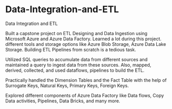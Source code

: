 # Data-Integration-and-ETL
Data Integration and ETL

Built a capstone project on ETL Designing and Data Ingestion using Microsoft Azure and Azure Data Factory. Learned a lot during this project. different tools and storage options like Azure Blob Storage, Azure Data Lake Storage. Building ETL Pipelines from scratch is a tedious task.

Utilized SQL queries to accumulate data from different sources and maintained a query to ingest data from these sources. 
Also, mapped, derived, collected, and used dataflows, pipelines to build the ETL.

Practically handled the Dimension Tables and the Fact Table with the help of Surrogate Keys, Natural Keys, Primary Keys, Foreign Keys.

Explored different components of Azure Data Factory like Data flows, Copy Data activities, Pipelines, Data Bricks, and many more.
